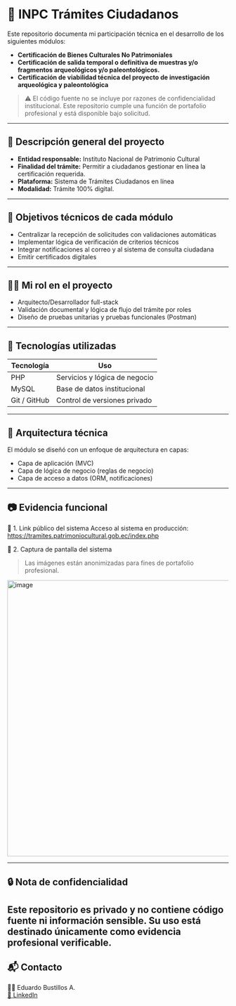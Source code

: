 # 📄 INPC Trámites Ciudadanos

Este repositorio documenta mi participación técnica en el desarrollo de los siguientes módulos:
- **Certificación de Bienes Culturales No Patrimoniales** 
- **Certificación de salida temporal o definitiva de muestras y/o fragmentos arqueológicos y/o paleontológicos.** 
- **Certificación de viabilidad técnica del proyecto de investigación arqueológica y paleontológica** 
> ⚠️ El código fuente no se incluye por razones de confidencialidad institucional. Este repositorio cumple una función de portafolio profesional y está disponible bajo solicitud.

---

## 🧠 Descripción general del proyecto

- **Entidad responsable:** Instituto Nacional de Patrimonio Cultural
- **Finalidad del trámite:** Permitir a ciudadanos gestionar en línea la certificación requerida.
- **Plataforma:** Sistema de Trámites Ciudadanos en línea
- **Modalidad:** Trámite 100% digital.

---

## 🎯 Objetivos técnicos de cada módulo

- Centralizar la recepción de solicitudes con validaciones automáticas
- Implementar lógica de verificación de criterios técnicos
- Integrar notificaciones al correo y al sistema de consulta ciudadana
- Emitir certificados digitales 

---

## 👨‍💻 Mi rol en el proyecto

- Arquitecto/Desarrollador full-stack 
- Validación documental y lógica de flujo del trámite por roles
- Diseño de pruebas unitarias y pruebas funcionales (Postman)

---

## 🧰 Tecnologías utilizadas

| Tecnología         | Uso                                |
|--------------------|-------------------------------------|
| PHP | Servicios y lógica de negocio     |
| MySQL         | Base de datos institucional         |
| Git / GitHub       | Control de versiones privado        |

---

## 📌 Arquitectura técnica

El módulo se diseñó con un enfoque de arquitectura en capas:

- Capa de aplicación (MVC)
- Capa de lógica de negocio (reglas de negocio)
- Capa de acceso a datos (ORM, notificaciones)

---

## 📷 Evidencia funcional
🔹 1. Link público del sistema
      Acceso al sistema en producción: https://tramites.patrimoniocultural.gob.ec/index.php 
      
🔹 2. Captura de pantalla del sistema
  > Las imágenes están anonimizadas para fines de portafolio profesional.

<img width="1362" height="629" alt="image" src="https://github.com/user-attachments/assets/3445bba6-2f36-405f-aab6-95f5aa88f894" />

---

## 🔒 Nota de confidencialidad

Este repositorio es **privado** y no contiene código fuente ni información sensible. Su uso está destinado únicamente como evidencia profesional verificable.
---

## 📬 Contacto

👨‍💻 Eduardo Bustillos A.  
[💼 LinkedIn](https://linkedin.com/in/eduardobustillos)  

